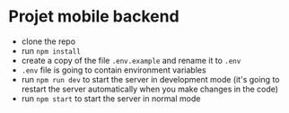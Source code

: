 # Projet mobile backend

- clone the repo
- run `npm install`
- create a copy of the file `.env.example` and rename it to `.env`
- `.env` file is going to contain environment variables
- run `npm run dev` to start the server in development mode (it's going to restart the server automatically when you make changes in the code)
- run `npm start` to start the server in normal mode